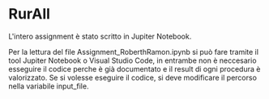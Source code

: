 # RurAll

L'intero assignment è stato scritto in Jupiter Notebook.

Per la lettura del file Assignment_RoberthRamon.ipynb si può fare tramite il tool Jupiter Notebook o Visual Studio Code, in entrambe non è neccesario esseguire il codice perche è già documentato e il result di ogni procedura è valorizzato. Se si volesse eseguire il codice, si deve modificare il percorso nella variabile input_file.
